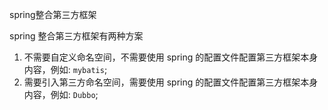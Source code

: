 

spring整合第三方框架

spring 整合第三方框架有两种方案

1. 不需要自定义命名空间，不需要使用 spring 的配置文件配置第三方框架本身内容，例如: `mybatis`;
2. 需要引入第三方命名空间，需要使用 spring 的配置文件配置第三方框架本身内容，例如: `Dubbo`;




